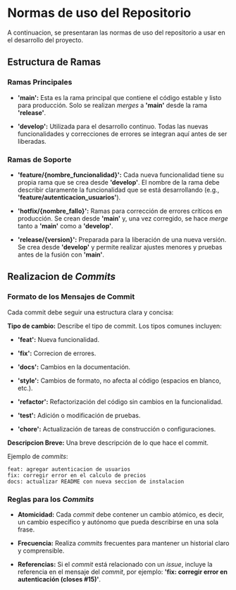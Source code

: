 # Normas de uso del Repositorio

A continuacion, se presentaran las normas de uso del repositorio a usar en el desarrollo del proyecto.

## Estructura de Ramas

### Ramas Principales

- **'main':** Esta es la rama principal que contiene el código estable y listo para producción. Solo se realizan _merges_ a **'main'** desde la rama **'release'**.

- **'develop':** Utilizada para el desarrollo continuo. Todas las nuevas funcionalidades y correcciones de errores se integran aquí antes de ser liberadas.

### Ramas de Soporte

- **'feature/{nombre_funcionalidad}':** Cada nueva funcionalidad tiene su propia rama que se crea desde **'develop'**. El nombre de la rama debe describir claramente la funcionalidad que se está desarrollando (e.g., **'feature/autenticacion_usuarios'**).

- **'hotfix/{nombre_fallo}':** Ramas para corrección de errores críticos en producción. Se crean desde **'main'** y, una vez corregido, se hace _merge_ tanto a **'main'** como a **'develop'**.

- **'release/{version}':** Preparada para la liberación de una nueva versión. Se crea desde **'develop'** y permite realizar ajustes menores y pruebas antes de la fusión con **'main'**.

## Realizacion de _Commits_

### Formato de los Mensajes de Commit

Cada commit debe seguir una estructura clara y concisa:

**Tipo de cambio:** Describe el tipo de commit. Los tipos comunes incluyen:

- **'feat':** Nueva funcionalidad.

- **'fix':** Correcion de errores.

- **'docs':** Cambios en la documentación.

- **'style':** Cambios de formato, no afecta al código (espacios en blanco, etc.).

- **'refactor':** Refactorización del código sin cambios en la funcionalidad.

- **'test':** Adición o modificación de pruebas.

- **'chore':** Actualización de tareas de construcción o configuraciones.

**Descripcion Breve:** Una breve descripción de lo que hace el commit.

Ejemplo de _commits_:

```vbnet
feat: agregar autenticacion de usuarios
fix: corregir error en el calculo de precios
docs: actualizar README con nueva seccion de instalacion
```

### Reglas para los _Commits_

- **Atomicidad:** Cada _commit_ debe contener un cambio atómico, es decir, un cambio específico y autónomo que pueda describirse en una sola frase.

- **Frecuencia:** Realiza _commits_ frecuentes para mantener un historial claro y comprensible.

- **Referencias:** Si el _commit_ está relacionado con un _issue_, incluye la referencia en el mensaje del _commit_, por ejemplo: **'fix: corregir error en autenticación (closes #15)'**.